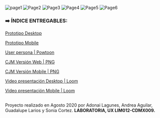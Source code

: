 ![page1](https://user-images.githubusercontent.com/60905476/95043649-051aa400-06a3-11eb-9c47-098e0e97cc5d.png)
![Page2](https://user-images.githubusercontent.com/60905476/95043803-78241a80-06a3-11eb-9c8d-d36265659818.png)
![Page3](https://user-images.githubusercontent.com/60905476/95043857-9722ac80-06a3-11eb-841f-45620285a465.png)
![Page4](https://user-images.githubusercontent.com/60905476/95043919-c20d0080-06a3-11eb-854e-caf5cafe5e0e.png)
![Page5](https://user-images.githubusercontent.com/60905476/95043977-ed8feb00-06a3-11eb-9f1b-92dcafbc4cbb.png)
![Page6](https://user-images.githubusercontent.com/60905476/95044046-187a3f00-06a4-11eb-9f70-8ded619ee83c.png)


### :arrow_right:  ÍNDICE ENTREGABLES:

[Prototipo Desktop](https://www.figma.com/proto/StZzvFtoFWEXsuCcN48wkV/Banco-Pichincha-Copia-Guada?node-id=404%3A0&scaling=min-zoom)

[Prototipo Mobile](https://www.figma.com/proto/StZzvFtoFWEXsuCcN48wkV/Banco-Pichincha-Copia-Guada?node-id=509%3A400&scaling=scale-down) 

[User persona | Powtoon](https://www.powtoon.com/c/fe4nQ38UgjQ/2/m)

[CJM Versión Web | PNG](https://user-images.githubusercontent.com/60905476/95045624-07333180-06a8-11eb-9dde-0949ed73a525.png)

[CJM Versión Mobile | PNG](https://user-images.githubusercontent.com/60905476/95045822-70b34000-06a8-11eb-9a58-871f1df6721b.png)

[Video presentación Desktop | Loom](https://www.loom.com/share/d2c1ccd33ff345d1886a78e86f1f1b56)

[Video presentación Mobile | Loom](https://www.loom.com/share/2d990667a3174b20a94240657e561fd1)


##


Proyecto realizado en Agosto 2020 por Adonai Lagunes, Andrea Aguilar, Guadalupe Larios y Sonia Cortez.
**LABORATORIA, UX LIM012-CDMX009.**


